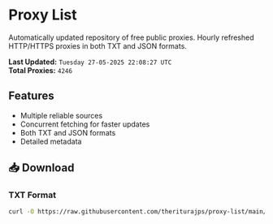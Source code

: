 # Proxy List

Automatically updated repository of free public proxies. Hourly refreshed HTTP/HTTPS proxies in both TXT and JSON formats.

**Last Updated:** `Tuesday 27-05-2025 22:08:27 UTC`  
**Total Proxies:** `4246`

## Features
- Multiple reliable sources
- Concurrent fetching for faster updates
- Both TXT and JSON formats
- Detailed metadata

## 📥 Download

### TXT Format
```bash
curl -O https://raw.githubusercontent.com/theriturajps/proxy-list/main/proxies.txt